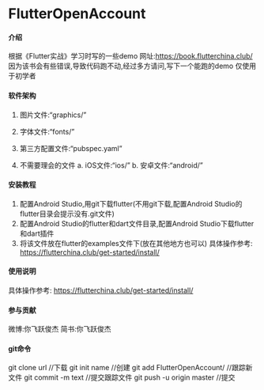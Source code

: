 # FlutterOpenAccount

#### 介绍
根据《Flutter实战》学习时写的一些demo
网址:https://book.flutterchina.club/
因为该书会有些错误,导致代码跑不动,经过多方请问,写下一个能跑的demo
仅使用于初学者

#### 软件架构
1. 图片文件:“graphics/”
2. 字体文件:“fonts/”
3. 第三方配置文件:“pubspec.yaml”

4. 不需要理会的文件
a. iOS文件:“ios/”
b. 安卓文件:“android/”

#### 安装教程
1. 配置Android Studio,用git下载flutter(不用git下载,配置Android Studio的flutter目录会提示没有.git文件)
2. 配置Android Studio的flutter和dart文件目录,配置Android Studio下载flutter和dart插件
3. 将该文件放在flutter的examples文件下(放在其他地方也可以)
具体操作参考: https://flutterchina.club/get-started/install/

#### 使用说明

具体操作参考: https://flutterchina.club/get-started/install/

#### 参与贡献

微博:你飞跃俊杰
简书:你飞跃俊杰

#### git命令

git clone url  	//下载
git init name  //创建
git add FlutterOpenAccount/			//跟踪新文件
git commit -m text				//提交跟踪文件
git push -u origin master    //提交

